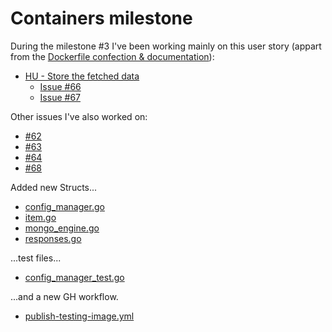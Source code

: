 # Containers milestone

During the milestone #3 I've been working mainly on this user story (appart from the [Dockerfile confection & documentation](../dockerf.tests.md)):

- [HU - Store the fetched data](https://github.com/harvestcore/HarvestCCode/issues/16)
  - [Issue #66](https://github.com/harvestcore/HarvestCCode/issues/66)
  - [Issue #67](https://github.com/harvestcore/HarvestCCode/issues/67)

Other issues I've also worked on:

- [#62](https://github.com/harvestcore/HarvestCCode/issues/62)
- [#63](https://github.com/harvestcore/HarvestCCode/issues/63)
- [#64](https://github.com/harvestcore/HarvestCCode/issues/64)
- [#68](https://github.com/harvestcore/HarvestCCode/issues/68)

Added new Structs...

- [config_manager.go](../../src/config/config_manager.go)
- [item.go](../../src/db/item.go)
- [mongo_engine.go](../../src/db/mongo_engine.go)
- [responses.go](../../src/db/responses.go)

...test files...

- [config_manager_test.go](../../src/config/config_manager_test.go)

...and a new GH workflow.

- [publish-testing-image.yml](../../.github/workflows/publish-testing-image.yml)
